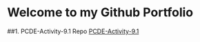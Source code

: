 # Welcome to my Github Portfolio
##1. PCDE-Activity-9.1 Repo
<a href = "https://github.com/prembhardwaj/PCDE-Activity-9.1"> PCDE-Activity-9.1 </a>
